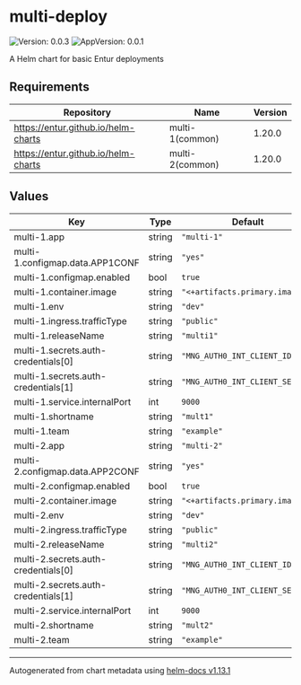 # multi-deploy

![Version: 0.0.3](https://img.shields.io/badge/Version-0.0.3-informational?style=flat-square) ![AppVersion: 0.0.1](https://img.shields.io/badge/AppVersion-0.0.1-informational?style=flat-square)

A Helm chart for basic Entur deployments

## Requirements

| Repository | Name | Version |
|------------|------|---------|
| https://entur.github.io/helm-charts | multi-1(common) | 1.20.0 |
| https://entur.github.io/helm-charts | multi-2(common) | 1.20.0 |

## Values

| Key | Type | Default | Description |
|-----|------|---------|-------------|
| multi-1.app | string | `"multi-1"` |  |
| multi-1.configmap.data.APP1CONF | string | `"yes"` |  |
| multi-1.configmap.enabled | bool | `true` |  |
| multi-1.container.image | string | `"<+artifacts.primary.image>"` |  |
| multi-1.env | string | `"dev"` |  |
| multi-1.ingress.trafficType | string | `"public"` |  |
| multi-1.releaseName | string | `"multi1"` |  |
| multi-1.secrets.auth-credentials[0] | string | `"MNG_AUTH0_INT_CLIENT_ID"` |  |
| multi-1.secrets.auth-credentials[1] | string | `"MNG_AUTH0_INT_CLIENT_SECRET"` |  |
| multi-1.service.internalPort | int | `9000` |  |
| multi-1.shortname | string | `"mult1"` |  |
| multi-1.team | string | `"example"` |  |
| multi-2.app | string | `"multi-2"` |  |
| multi-2.configmap.data.APP2CONF | string | `"yes"` |  |
| multi-2.configmap.enabled | bool | `true` |  |
| multi-2.container.image | string | `"<+artifacts.primary.image>"` |  |
| multi-2.env | string | `"dev"` |  |
| multi-2.ingress.trafficType | string | `"public"` |  |
| multi-2.releaseName | string | `"multi2"` |  |
| multi-2.secrets.auth-credentials[0] | string | `"MNG_AUTH0_INT_CLIENT_ID"` |  |
| multi-2.secrets.auth-credentials[1] | string | `"MNG_AUTH0_INT_CLIENT_SECRET"` |  |
| multi-2.service.internalPort | int | `9000` |  |
| multi-2.shortname | string | `"mult2"` |  |
| multi-2.team | string | `"example"` |  |

----------------------------------------------
Autogenerated from chart metadata using [helm-docs v1.13.1](https://github.com/norwoodj/helm-docs/releases/v1.13.1)
